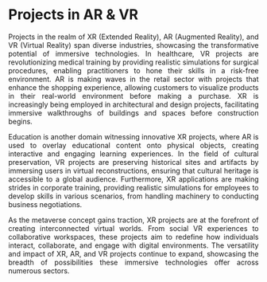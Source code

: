 # Projects in AR & VR

<p align="justify"> Projects in the realm of XR (Extended Reality), AR (Augmented Reality), and VR (Virtual Reality) span diverse industries, showcasing the transformative potential of immersive technologies. In healthcare, VR projects are revolutionizing medical training by providing realistic simulations for surgical procedures, enabling practitioners to hone their skills in a risk-free environment. AR is making waves in the retail sector with projects that enhance the shopping experience, allowing customers to visualize products in their real-world environment before making a purchase. XR is increasingly being employed in architectural and design projects, facilitating immersive walkthroughs of buildings and spaces before construction begins.</p>

<p align="justify">Education is another domain witnessing innovative XR projects, where AR is used to overlay educational content onto physical objects, creating interactive and engaging learning experiences. In the field of cultural preservation, VR projects are preserving historical sites and artifacts by immersing users in virtual reconstructions, ensuring that cultural heritage is accessible to a global audience. Furthermore, XR applications are making strides in corporate training, providing realistic simulations for employees to develop skills in various scenarios, from handling machinery to conducting business negotiations.</p>

<p align="justify">As the metaverse concept gains traction, XR projects are at the forefront of creating interconnected virtual worlds. From social VR experiences to collaborative workspaces, these projects aim to redefine how individuals interact, collaborate, and engage with digital environments. The versatility and impact of XR, AR, and VR projects continue to expand, showcasing the breadth of possibilities these immersive technologies offer across numerous sectors.</p>
